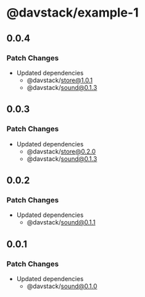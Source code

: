 # @davstack/example-1

## 0.0.4

### Patch Changes

- Updated dependencies
  - @davstack/store@1.0.1
  - @davstack/sound@0.1.3

## 0.0.3

### Patch Changes

- Updated dependencies
  - @davstack/store@0.2.0
  - @davstack/sound@0.1.3

## 0.0.2

### Patch Changes

- Updated dependencies
  - @davstack/sound@0.1.1

## 0.0.1

### Patch Changes

- Updated dependencies
  - @davstack/sound@0.1.0
